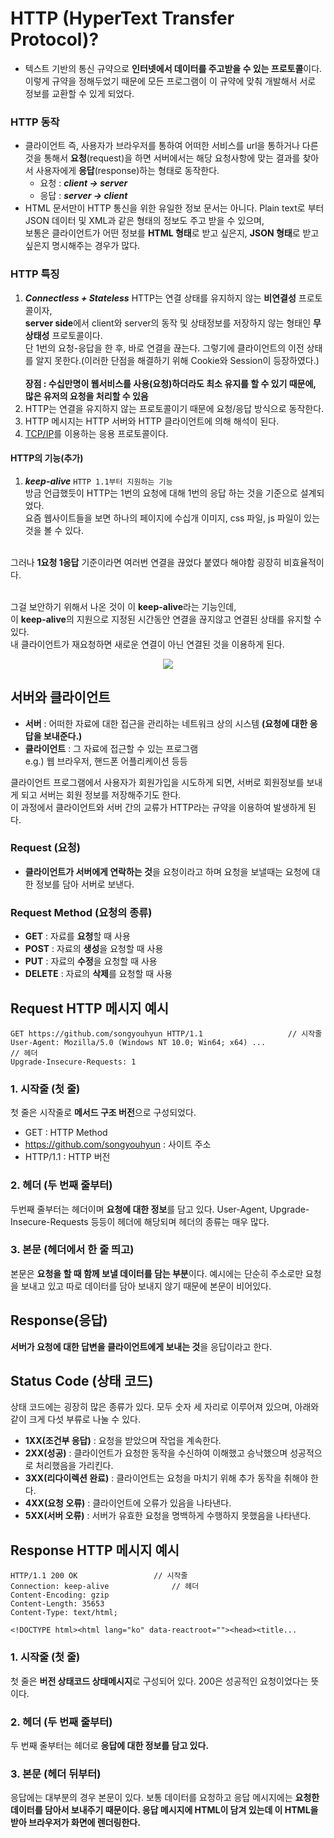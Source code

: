 # HTTP (HyperText Transfer Protocol)?
- 텍스트 기반의 통신 규약으로 **인터넷에서 데이터를 주고받을 수 있는 프로토콜**이다.<br>
이렇게 규약을 정해두었기 때문에 모든 프로그램이 이 규약에 맞춰 개발해서 서로 정보를 교환할 수 있게 되었다.
  
### HTTP 동작
- 클라이언트 즉, 사용자가 브라우저를 통하여 어떠한 서비스를 url을 통하거나 다른 것을 통해서 **요청**(request)을 하면 서버에서는 해당 요청사항에 맞는 결과를 찾아서 사용자에게 **응답**(response)하는 형태로 동작한다.
  - 요청 : ***client -> server***
  - 응답 : ***server -> client***
- HTML 문서만이 HTTP 통신을 위한 유일한 정보 문서는 아니다. Plain text로 부터 JSON 데이터 및 XML과 같은 형태의 정보도 주고 받을 수 있으며,<br>
보통은 클라이언트가 어떤 정보를 **HTML 형태**로 받고 싶은지, **JSON 형태**로 받고 싶은지 명시해주는 경우가 많다.

### HTTP 특징
1. ***Connectless + Stateless***
  HTTP는 연결 상태를 유지하지 않는 **비연결성** 프로토콜이자, <br>
  **server side**에서 client와 server의 동작 및 상태정보를 저장하지 않는 형태인 **무상태성** 프로토콜이다.<br>
  단 1번의 요청-응답을 한 후, 바로 연결을 끊는다. 그렇기에 클라이언트의 이전 상태를 알지 못한다.(이러한 단점을 해결하기 위해 Cookie와 Session이 등장하였다.)<br><br>
  **장점 : 수십만명이 웹서비스를 사용(요청)하더라도 최소 유지를 할 수 있기 때문에, 많은 유저의 요청을 처리할 수 있음**
2. HTTP는 연결을 유지하지 않는 프로토콜이기 때문에 요청/응답 방식으로 동작한다.
3. HTTP 메시지는 HTTP 서버와 HTTP 클라이언트에 의해 해석이 된다.
4. [TCP/IP](../../ETC/ETC.md#tcpip란?)를 이용하는 응용 프로토콜이다.

#### HTTP의 기능(추가)
1. ***keep-alive*** `HTTP 1.1부터 지원하는 기능`<br>
방금 언급했듯이 HTTP는 1번의 요청에 대해 1번의 응답 하는 것을 기준으로 설계되었다.<br>
요즘 웹사이트들을 보면 하나의 페이지에 수십개 이미지, css 파일, js 파일이 있는 것을 볼 수 있다.<br><br>

그러나 **1요청 1응답** 기준이라면 여러번 연결을 끊었다 붙였다 해야함 굉장히 비효율적이다.<br><br>

그걸 보안하기 위해서 나온 것이 이 **keep-alive**라는 기능인데,<br>
이 **keep-alive**의 지원으로 지정된 시간동안 연결을 끊지않고 연결된 상태를 유지할 수 있다.<br>
내 클라이언트가 재요청하면 새로운 연결이 아닌 연결된 것을 이용하게 된다.<br>

<div align="center">
  
<img src="https://media.vlpt.us/post-images/surim014/e0aa5520-2d59-11ea-86da-fb3b00230640/image.png">

</div>

## 서버와 클라이언트
- **서버** : 어떠한 자료에 대한 접근을 관리하는 네트워크 상의 시스템 **(요청에 대한 응답을 보내준다.)**
- **클라이언트** : 그 자료에 접근할 수 있는 프로그램  
e.g.) 웹 브라우저, 핸드폰 어플리케이션 등등

클라이언트 프로그램에서 사용자가 회원가입을 시도하게 되면, 서버로 회원정보를 보내게 되고 서버는 회원 정보를 저장해주기도 한다.<br>
이 과정에서 클라이언트와 서버 간의 교류가 HTTP라는 규약을 이용하여 발생하게 된다.

### Request (요청)
- **클라이언트가 서버에게 연락하는 것**을 요청이라고 하며 요청을 보낼때는 요청에 대한 정보를 담아 서버로 보낸다.

### Request Method (요청의 종류)
- **GET** : 자료를 **요청**할 때 사용
- **POST** : 자료의 **생성**을 요청할 때 사용
- **PUT** : 자료의 **수정**을 요청할 때 사용
- **DELETE** : 자료의 **삭제**를 요청할 때 사용

## Request HTTP 메시지 예시
```
GET https://github.com/songyouhyun HTTP/1.1					  // 시작줄
User-Agent: Mozilla/5.0 (Windows NT 10.0; Win64; x64) ...			  // 헤더
Upgrade-Insecure-Requests: 1
```
### 1. 시작줄 (첫 줄)
첫 줄은 시작줄로 **메서드 구조 버전**으로 구성되었다.
- GET : HTTP Method
- https://github.com/songyouhyun : 사이트 주소
- HTTP/1.1 : HTTP 버전

### 2. 헤더 (두 번째 줄부터)
두번째 줄부터는 헤더이며 **요청에 대한 정보**를 담고 있다. User-Agent, Upgrade-Insecure-Requests 등등이 헤더에 해당되며 헤더의 종류는 매우 많다.

### 3. 본문 (헤더에서 한 줄 띄고)
본문은 **요청을 할 때 함께 보낼 데이터를 담는 부분**이다. 예시에는 단순히 주소로만 요청을 보내고 있고 따로 데이터를 담아 보내지 않기 때문에 본문이 비어있다.

## Response(응답)
**서버가 요청에 대한 답변을 클라이언트에게 보내는 것**을 응답이라고 한다.

## Status Code (상태 코드)
상태 코드에는 굉장히 많은 종류가 있다. 모두 숫자 세 자리로 이루어져 있으며, 아래와 같이 크게 다섯 부류로 나눌 수 있다.
- **1XX(조건부 응답)** : 요청을 받았으며 작업을 계속한다.
- **2XX(성공)** : 클라이언트가 요청한 동작을 수신하여 이해했고 승낙했으며 성공적으로 처리했음을 가리킨다.
- **3XX(리다이렉션 완료)** : 클라이언트는 요청을 마치기 위해 추가 동작을 취해야 한다.
- **4XX(요청 오류)** : 클라이언트에 오류가 있음을 나타낸다.
- **5XX(서버 오류)** : 서버가 유효한 요청을 명백하게 수행하지 못했음을 나타낸다.

## Response HTTP 메시지 예시
```
HTTP/1.1 200 OK					// 시작줄
Connection: keep-alive				// 헤더
Content-Encoding: gzip												 
Content-Length: 35653
Content-Type: text/html;

<!DOCTYPE html><html lang="ko" data-reactroot=""><head><title...
```

### 1. 시작줄 (첫 줄)
첫 줄은 **버전 상태코드 상태메시지**로 구성되어 있다. 200은 성공적인 요청이었다는 뜻이다.
### 2. 헤더 (두 번째 줄부터)
두 번째 줄부터는 헤더로 **응답에 대한 정보를 담고 있다.**
### 3. 본문 (헤더 뒤부터)
응답에는 대부분의 경우 본문이 있다. 보통 데이터를 요청하고 응답 메시지에는 **요청한 데이터를 담아서 보내주기 때문이다. 응답 메시지에 HTML이 담겨 있는데 이 HTML을 받아 브라우저가 화면에 렌더링한다.**
